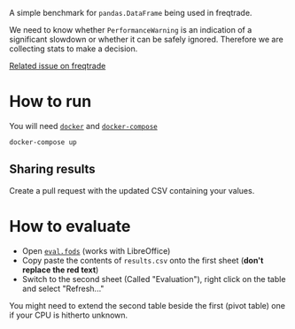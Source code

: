 A simple benchmark for `pandas.DataFrame` being used in freqtrade.

We need to know whether `PerformanceWarning` is an indication of a significant slowdown
 or whether it can be safely ignored.
Therefore we are collecting stats to make a decision.

[Related issue on freqtrade](https://github.com/freqtrade/freqtrade/issues/5408)

# How to run

You will need [`docker`](https://docs.docker.com/get-docker/) and [`docker-compose`](https://docs.docker.com/compose/)

`docker-compose up`

## Sharing results

Create a pull request with the updated CSV containing your values.

# How to evaluate

 - Open [`eval.fods`](./eval.fods) (works with LibreOffice)
 - Copy paste the contents of `results.csv` onto the first sheet (**don't replace the red text**)
 - Switch to the second sheet (Called "Evaluation"), right click on the table and select "Refresh..."

You might need to extend the second table beside the first (pivot table) one if your CPU is hitherto unknown. 
